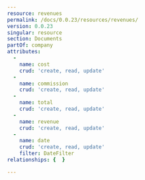 ```yaml
---
resource: revenues
permalink: /docs/0.0.23/resources/revenues/
version: 0.0.23
singular: resource
section: Documents
partOf: company
attributes:
  -
    name: cost
    crud: 'create, read, update'
  -
    name: commission
    crud: 'create, read, update'
  -
    name: total
    crud: 'create, read, update'
  -
    name: revenue
    crud: 'create, read, update'
  -
    name: date
    crud: 'create, read, update'
    filter: DateFilter
relationships: {  }

---
```

